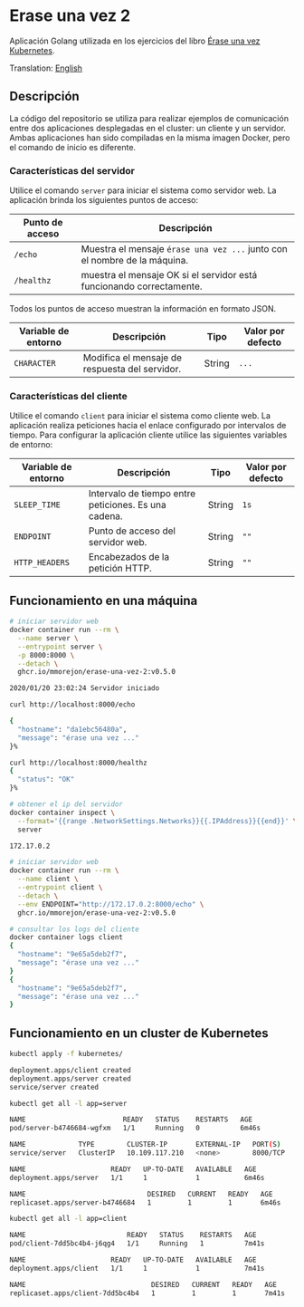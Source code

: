 # Erase una vez 2

Aplicación Golang utilizada en los ejercicios del libro [Érase una vez Kubernetes](https://leanpub.com/erase-una-vez-kubernetes).

Translation: [English](README_en.md)

## Descripción

La código del repositorio se utiliza para realizar ejemplos de comunicación entre dos aplicaciones desplegadas en el cluster: un cliente y un servidor. Ambas aplicaciones han sido compiladas en la misma imagen Docker, pero el comando de inicio es diferente.

### Características del servidor

Utilice el comando `server` para iniciar el sistema como servidor web. La aplicación brinda los siguientes puntos de acceso:

|Punto de acceso |Descripción|
|-----|-----------|
|`/echo`| Muestra el mensaje `érase una vez ...` junto con el nombre de la máquina.|
|`/healthz`| muestra el mensaje OK si el servidor está funcionando correctamente.|

Todos los puntos de acceso muestran la información en formato JSON.

|Variable de entorno|Descripción|Tipo|Valor por defecto|
|-----|-----------|------|----|
|`CHARACTER`| Modifica el mensaje de respuesta del servidor.| String | `...` |

### Características del cliente

Utilice el comando `client` para iniciar el sistema como cliente web. La aplicación realiza peticiones hacia el enlace configurado por intervalos de tiempo. Para configurar la aplicación cliente utilice las siguientes variables de entorno:

|Variable de entorno|Descripción|Tipo|Valor por defecto|
|-----|-----------|------|---|
|`SLEEP_TIME`| Intervalo de tiempo entre peticiones. Es una cadena. | String | `1s` |
|`ENDPOINT`| Punto de acceso del servidor web.| String | `""` |
|`HTTP_HEADERS`| Encabezados de la petición HTTP. | String | `""` |

## Funcionamiento en una máquina

```bash
# iniciar servidor web
docker container run --rm \
  --name server \
  --entrypoint server \
  -p 8000:8000 \
  --detach \
  ghcr.io/mmorejon/erase-una-vez-2:v0.5.0

2020/01/20 23:02:24 Servidor iniciado
```

```bash
curl http://localhost:8000/echo

{
  "hostname": "da1ebc56480a",
  "message": "érase una vez ..."
}%
```

```bash
curl http://localhost:8000/healthz
{
  "status": "OK"
}%
```

```bash
# obtener el ip del servidor
docker container inspect \
  --format='{{range .NetworkSettings.Networks}}{{.IPAddress}}{{end}}' \
  server

172.17.0.2
```

```bash
# iniciar servidor web
docker container run --rm \
  --name client \
  --entrypoint client \
  --detach \
  --env ENDPOINT="http://172.17.0.2:8000/echo" \
  ghcr.io/mmorejon/erase-una-vez-2:v0.5.0
```

```bash
# consultar los logs del cliente
docker container logs client
{
  "hostname": "9e65a5deb2f7",
  "message": "érase una vez ..."
}
{
  "hostname": "9e65a5deb2f7",
  "message": "érase una vez ..."
}
```

## Funcionamiento en un cluster de Kubernetes

```bash
kubectl apply -f kubernetes/

deployment.apps/client created
deployment.apps/server created
service/server created
```

```bash
kubectl get all -l app=server

NAME                        READY   STATUS    RESTARTS   AGE
pod/server-b4746684-wgfxm   1/1     Running   0          6m46s

NAME             TYPE        CLUSTER-IP       EXTERNAL-IP   PORT(S)    AGE
service/server   ClusterIP   10.109.117.210   <none>        8000/TCP   6m46s

NAME                     READY   UP-TO-DATE   AVAILABLE   AGE
deployment.apps/server   1/1     1            1           6m46s

NAME                              DESIRED   CURRENT   READY   AGE
replicaset.apps/server-b4746684   1         1         1       6m46s
```

```bash
kubectl get all -l app=client

NAME                         READY   STATUS    RESTARTS   AGE
pod/client-7dd5bc4b4-j6qg4   1/1     Running   1          7m41s

NAME                     READY   UP-TO-DATE   AVAILABLE   AGE
deployment.apps/client   1/1     1            1           7m41s

NAME                               DESIRED   CURRENT   READY   AGE
replicaset.apps/client-7dd5bc4b4   1         1         1       7m41s
```
